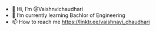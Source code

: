 - 👋 Hi, I’m @Vaishnvichaudhari
- 🌱 I’m currently learning Bachlor of Engineering
- 📫 How to reach me https://linktr.ee/vaishnavi_chaudhari

<!---
Vaishnvichaudhari/Vaishnvichaudhari is a ✨ special ✨ repository because its `README.md` (this file) appears on your GitHub profile.
You can click the Preview link to take a look at your changes.
--->
